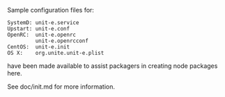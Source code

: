 Sample configuration files for:
```
SystemD: unit-e.service
Upstart: unit-e.conf
OpenRC:  unit-e.openrc
         unit-e.openrcconf
CentOS:  unit-e.init
OS X:    org.unite.unit-e.plist
```
have been made available to assist packagers in creating node packages here.

See doc/init.md for more information.

